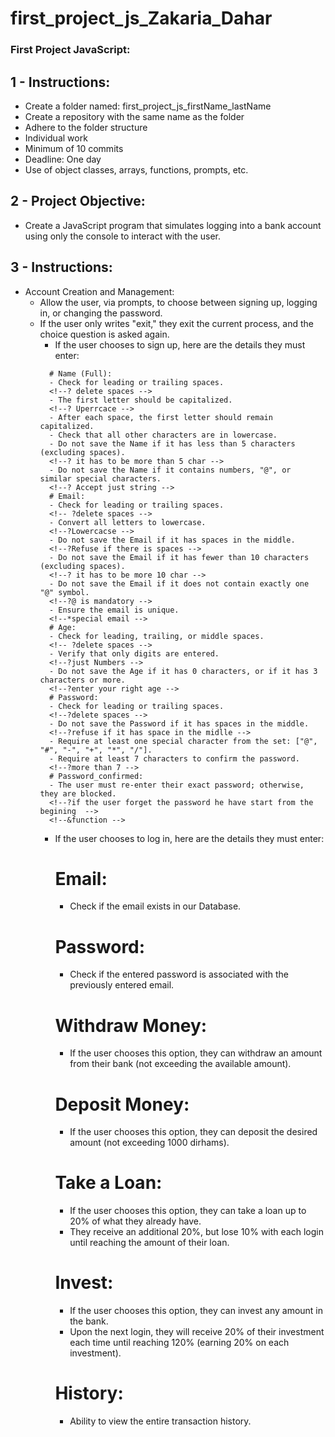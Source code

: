 # first_project_js_Zakaria_Dahar
### First Project JavaScript:

## 1 - Instructions:
- Create a folder named: first_project_js_firstName_lastName
- Create a repository with the same name as the folder
- Adhere to the folder structure
- Individual work
- Minimum of 10 commits
- Deadline: One day
- Use of object classes, arrays, functions, prompts, etc.

## 2 - Project Objective:
- Create a JavaScript program that simulates logging into a bank account using only the console to interact with the user.

## 3 - Instructions:
- Account Creation and Management:
    + Allow the user, via prompts, to choose between signing up, logging in, or changing the password.
    <!--*prompt for the user to choose between login and signing up and password -->
    + If the user only writes "exit," they exit the current process, and the choice question is asked again.
        * If the user chooses to sign up, here are the details they must enter:
        <!--&&the user information have to be saved in an object that is an instance of a class called user -->
            # Name (Full):
            - Check for leading or trailing spaces. 
            <!--? delete spaces -->
            - The first letter should be capitalized.
            <!--? Uperrcace -->
            - After each space, the first letter should remain capitalized.
            - Check that all other characters are in lowercase.
            - Do not save the Name if it has less than 5 characters (excluding spaces).
            <!--? it has to be more than 5 char -->
            - Do not save the Name if it contains numbers, "@", or similar special characters.
            <!--? Accept just string -->
            # Email:
            - Check for leading or trailing spaces.
            <!-- ?delete spaces -->
            - Convert all letters to lowercase.
            <!--?Lowercacse -->
            - Do not save the Email if it has spaces in the middle.
            <!--?Refuse if there is spaces -->
            - Do not save the Email if it has fewer than 10 characters (excluding spaces).
            <!--? it has to be more 10 char -->
            - Do not save the Email if it does not contain exactly one "@" symbol.
            <!--?@ is mandatory -->
            - Ensure the email is unique.
            <!--*special email -->
            # Age:
            - Check for leading, trailing, or middle spaces.
            <!-- ?delete spaces -->
            - Verify that only digits are entered.
            <!--?just Numbers -->
            - Do not save the Age if it has 0 characters, or if it has 3 characters or more.
            <!--?enter your right age -->
            # Password:
            - Check for leading or trailing spaces.
            <!--?delete spaces -->
            - Do not save the Password if it has spaces in the middle.
            <!--?refuse if it has space in the midlle -->
            - Require at least one special character from the set: ["@", "#", "-", "+", "*", "/"].
            - Require at least 7 characters to confirm the password.
            <!--?more than 7 -->
            # Password_confirmed:
            - The user must re-enter their exact password; otherwise, they are blocked.
            <!--?if the user forget the password he have start from the begining  -->
            <!--&function -->
        * If the user chooses to log in, here are the details they must enter:
            # Email:
            - Check if the email exists in our Database.
            <!--?check if the email already exist  -->
            # Password:
            - Check if the entered password is associated with the previously entered email.
            <!--?done->
        * If the user chooses to change the password:
            - They must enter their existing Email in the Database.
        * After the user logs in, display the amount they have in their bank (user's choice) and offer them services:
            # Logout:
            - If the user chooses this option, they are logged out and offered the option, as at the beginning, to sign up, log in, or change the password.
            <!--*ila l user diconecta ki3awd yban lih kolchi mn lwel  --> 
            <!-- !function -->
            # Withdraw Money:
            - If the user chooses this option, they can withdraw an amount from their bank (not exceeding the available amount).
            <!--?the user take -->
            # Deposit Money:
            - If the user chooses this option, they can deposit the desired amount (not exceeding 1000 dirhams).
            <!--?the user give -->
            # Take a Loan:
            - If the user chooses this option, they can take a loan up to 20% of what they already have.
            - They receive an additional 20%, but lose 10% with each login until reaching the amount of their loan.
            # Invest:
            - If the user chooses this option, they can invest any amount in the bank.
            - Upon the next login, they will receive 20% of their investment each time until reaching 120% (earning 20% on each investment).
            # History:
            - Ability to view the entire transaction history.
